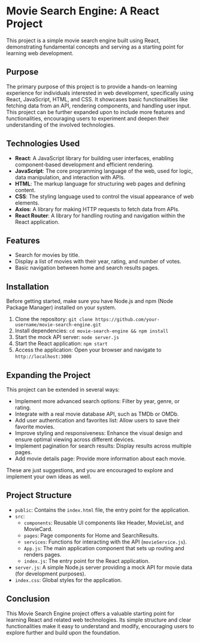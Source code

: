 # Movie Search Engine: A React Project

This project is a simple movie search engine built using React, demonstrating fundamental concepts and serving as a starting point for learning web development.

## Purpose

The primary purpose of this project is to provide a hands-on learning experience for individuals interested in web development, specifically using React, JavaScript, HTML, and CSS. It showcases basic functionalities like fetching data from an API, rendering components, and handling user input. This project can be further expanded upon to include more features and functionalities, encouraging users to experiment and deepen their understanding of the involved technologies.

## Technologies Used

- **React**: A JavaScript library for building user interfaces, enabling component-based development and efficient rendering.
- **JavaScript**: The core programming language of the web, used for logic, data manipulation, and interaction with APIs.
- **HTML**: The markup language for structuring web pages and defining content.
- **CSS**: The styling language used to control the visual appearance of web elements.
- **Axios**: A library for making HTTP requests to fetch data from APIs.
- **React Router**: A library for handling routing and navigation within the React application.

## Features

- Search for movies by title.
- Display a list of movies with their year, rating, and number of votes.
- Basic navigation between home and search results pages.

## Installation

Before getting started, make sure you have Node.js and npm (Node Package Manager) installed on your system.

1. Clone the repository: `git clone https://github.com/your-username/movie-search-engine.git`
2. Install dependencies: `cd movie-search-engine && npm install`
3. Start the mock API server: `node server.js`
4. Start the React application: `npm start`
5. Access the application: Open your browser and navigate to `http://localhost:3000`

## Expanding the Project

This project can be extended in several ways:

- Implement more advanced search options: Filter by year, genre, or rating.
- Integrate with a real movie database API, such as TMDb or OMDb.
- Add user authentication and favorites list: Allow users to save their favorite movies.
- Improve styling and responsiveness: Enhance the visual design and ensure optimal viewing across different devices.
- Implement pagination for search results: Display results across multiple pages.
- Add movie details page: Provide more information about each movie.

These are just suggestions, and you are encouraged to explore and implement your own ideas as well.

## Project Structure

- `public`: Contains the `index.html` file, the entry point for the application.
- `src`:
  - `components`: Reusable UI components like Header, MovieList, and MovieCard.
  - `pages`: Page components for Home and SearchResults.
  - `services`: Functions for interacting with the API (`movieService.js`).
  - `App.js`: The main application component that sets up routing and renders pages.
  - `index.js`: The entry point for the React application.
- `server.js`: A simple Node.js server providing a mock API for movie data (for development purposes).
- `index.css`: Global styles for the application.

## Conclusion

This Movie Search Engine project offers a valuable starting point for learning React and related web technologies. Its simple structure and clear functionalities make it easy to understand and modify, encouraging users to explore further and build upon the foundation.
